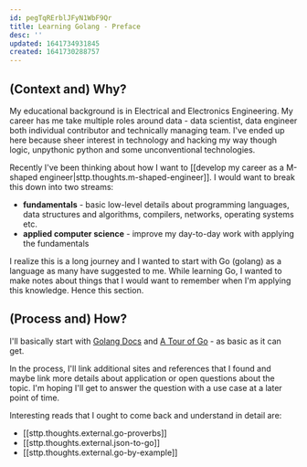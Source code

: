 ```yaml
---
id: pegTqRErblJFyN1WbF9Qr
title: Learning Golang - Preface
desc: ''
updated: 1641734931845
created: 1641730288757
---
```


## (Context and) Why?

My educational background is in Electrical and Electronics Engineering. My career has me take multiple roles around data - data scientist, data engineer both individual contributor and technically managing team. I've ended up here because sheer interest in technology and hacking my way though logic, unpythonic python and some unconventional technologies.

Recently I've been thinking about how I want to [[develop my career as a M-shaped engineer|sttp.thoughts.m-shaped-engineer]]. I would want to break this down into two streams:
- **fundamentals** - basic low-level details about programming languages, data structures and algorithms, compilers, networks, operating systems etc.
- **applied computer science** - improve my day-to-day work with applying the fundamentals 

I realize this is a long journey and I wanted to start with Go (golang) as a language as many have suggested to me. While learning Go, I wanted to make notes about things that I would want to remember when I'm applying this knowledge. Hence this section.

## (Process and) How?

I'll basically start with [Golang Docs](https://go.dev/doc/) and [A Tour of Go](https://go.dev/tour/welcome/1) - as basic as it can get.

In the process, I'll link additional sites and references that I found and maybe link more details about application or open questions about the topic. I'm hoping I'll get to answer the question with a use case at a later point of time.

Interesting reads that I ought to come back and understand in detail are:
- [[sttp.thoughts.external.go-proverbs]]
- [[sttp.thoughts.external.json-to-go]]
- [[sttp.thoughts.external.go-by-example]]
